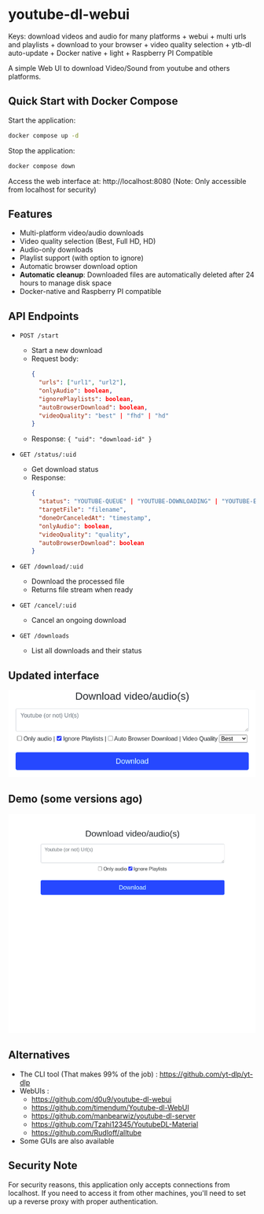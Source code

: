 # youtube-dl-webui

Keys: download videos and audio for many platforms + webui + multi urls and playlists + download to your browser + video quality selection + ytb-dl auto-update + Docker native + light + Raspberry PI Compatible

A simple Web UI to download Video/Sound from youtube and others platforms.

## Quick Start with Docker Compose

Start the application:
```bash
docker compose up -d
```

Stop the application:
```bash
docker compose down
```

Access the web interface at: http://localhost:8080 (Note: Only accessible from localhost for security)

## Features

- Multi-platform video/audio downloads
- Video quality selection (Best, Full HD, HD)
- Audio-only downloads
- Playlist support (with option to ignore)
- Automatic browser download option
- **Automatic cleanup**: Downloaded files are automatically deleted after 24 hours to manage disk space
- Docker-native and Raspberry PI compatible

## API Endpoints

- `POST /start`
  - Start a new download
  - Request body:
    ```json
    {
      "urls": ["url1", "url2"],
      "onlyAudio": boolean,
      "ignorePlaylists": boolean,
      "autoBrowserDownload": boolean,
      "videoQuality": "best" | "fhd" | "hd"
    }
    ```
  - Response: `{ "uid": "download-id" }`

- `GET /status/:uid`
  - Get download status
  - Response:
    ```json
    {
      "status": "YOUTUBE-QUEUE" | "YOUTUBE-DOWNLOADING" | "YOUTUBE-ERROR" | "READY" | "BROWSER-DOWNLOAD" | "DONE" | "CANCELED",
      "targetFile": "filename",
      "doneOrCanceledAt": "timestamp",
      "onlyAudio": boolean,
      "videoQuality": "quality",
      "autoBrowserDownload": boolean
    }
    ```

- `GET /download/:uid`
  - Download the processed file
  - Returns file stream when ready

- `GET /cancel/:uid`
  - Cancel an ongoing download

- `GET /downloads`
  - List all downloads and their status

## Updated interface

![PREVIEW](snapshot.png)

## Demo (some versions ago)

![DEMO](demo.gif)

## Alternatives

- The CLI tool (That makes 99% of the job) : https://github.com/yt-dlp/yt-dlp
- WebUIs :
  - https://github.com/d0u9/youtube-dl-webui
  - https://github.com/timendum/Youtube-dl-WebUI
  - https://github.com/manbearwiz/youtube-dl-server
  - https://github.com/Tzahi12345/YoutubeDL-Material
  - https://github.com/Rudloff/alltube
- Some GUIs are also available

## Security Note

For security reasons, this application only accepts connections from localhost. If you need to access it from other machines, you'll need to set up a reverse proxy with proper authentication.
